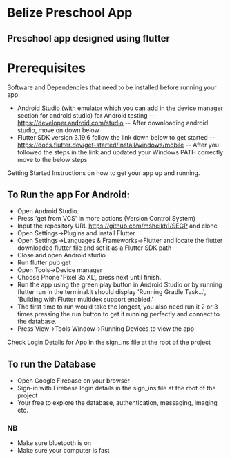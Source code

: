 # Belize Preschool App
## Preschool app designed using flutter

# Prerequisites
Software and Dependencies that need to be installed before running your app.
- Android Studio (with emulator which you can add in the device manager section for android studio) for Android testing
-- https://developer.android.com/studio
-- After downloading android studio, move on down below
- Flutter SDK version 3.19.6 follow the link down below to get started
-- https://docs.flutter.dev/get-started/install/windows/mobile
-- After you followed the steps in the link and updated your Windows PATH correctly move to the below steps


Getting Started
Instructions on how to get your app up and running.

   
## To Run the app For Android:
- Open Android Studio.
- Press 'get from VCS' in more actions (Version Control System)
- Input the repository URL https://github.com/msheikh1/SEGP and clone
- Open Settings->Plugins and install Flutter
- Open Settings->Languages & Frameworks->Flutter and locate the flutter downloaded flutter file and set it as a Flutter SDK path
- Close and open Android studio
- Run flutter pub get
- Open Tools->Device manager
- Choose Phone 'Pixel 3a XL', press next until finish.
- Run the app using the green play button in Android Studio or by running flutter run in the terminal.it should display 'Running Gradle Task...', 'Building with Flutter multidex support enabled.'
- The first time to run would take the longest, you also need run it 2 or 3 times pressing the run button to get it running perfectly and connect to the database. 
- Press View->Tools Window->Running Devices to view the app

Check Login Details for App in the sign_ins file at the root of the project


## To run the Database
- Open Google Firebase on your browser
- Sign-in with Firebase login details in the sign_ins file at the root of the project
- Your free to explore the database, authentication, messaging, imaging etc.

### NB
- Make sure bluetooth is on
- Make sure your computer is fast


